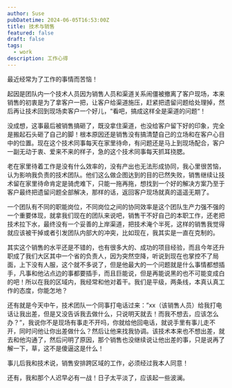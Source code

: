 ```yaml
---
author: Suse
pubDatetime: 2024-06-05T16:53:00Z
title: 技术与销售
featured: false
draft: false
tags:
  - work
description: 工作心得
---
```


最近经常为了工作的事情而苦恼！

起因是团队内一个技术人员因为销售人员和渠道关系闹僵被撤离了客户现场，本来销售的初衷是为了拿客户一把，让客户给渠道施压，赶紧把遗留问题给处理掉，然后再让技术回到现场卖客户一个好儿，“看吧，搞成这样全是渠道的问题“！

没成想，这事最后被销售搞砸了，既没拿住渠道，也没给客户留下好的印象，完全是搬起石头砸了自己的脚！根本原因还是销售没有搞清楚自己的立场和在客户心目中的位置。现在这个技术同事每天在家里待命，有问题还是马上到现场配合，客户一副无动于衷、爱来不来的样子，急的这个技术同事每天抓耳挠腮。

老在家里待着工作是没有什么效率的，没有产出也无法形成协同，我心里很苦恼，认为影响我负责的技术团队。他们这么做企图达到的目的已然失败，销售继续让技术留在家里待命肯定是骑虎难下，只能一拖再拖，想找到一个好的解决方案乃至于客户最终把遗留问题全部解决，那样的话，返回客户现场就真的遥遥无期了。

一个团队有不同的职能岗位，不同岗位之间的协同效率是这个团队生产力强不强的一个重要体现，就拿我们现在的团队来说吧，销售干不好自己的本职工作，还老把技术拉下水，最终没有一个妥善的上岸渠道，把技术淹个半死，这样的销售我觉得就应该被干掉或者引发团队内部大的冲突，比如现在，我其实是一直在克制的。

其实这个销售的水平还是不错的，也有很多大的、成功的项目经验，而且今年还升职成了我们大区其中一个省的负责人，因为突然空降，听说到现在也掌控不了局面，上下没有人服，这个就不多说了，但是他最大的一个问题就是什么事情都想插手，凡事和他沾点边的事都要插手，而且巨能说，但是再能说黑的也不可能变成白的吧！所以在我的区域内，我经常和他对着干。我们是平级，两条线，本真认真工作的态度，你能怎地？

还有就是今天中午，技术团队一个同事打电话过来：”xx（该销售人员）给我打电话让我出差，但是又没告诉我去做什么，只说明天就去！而我不想去，应该怎么办？”，我说你不是现场有事走不开吗，你就给他回电话，就说手里有事儿走不开，同时问他让你出差做什么？然后让他来找我协调。该技术本来也不想出差，就去和他沟通了，然后问明了原因，那个销售也没继续说让他出差的事，只是说再了解一下，草，这不是傻逼这是什么！

事儿后我和技术说，销售安排跨区域的工作，必须经过我本人同意！

还有，我和那个人迟早必有一战！日子太平淡了，应该起一些波澜。